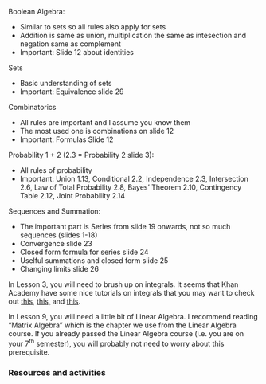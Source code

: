 <p>Boolean Algebra:</p>
<ul>
 <li>Similar to sets so all rules also apply for sets</li>
 <li>Addition is same as union, multiplication the same as intesection and negation same as complement</li>
 <li>Important: Slide 12 about identities</li>
</ul>
<p>Sets</p>
<ul>
 <li>Basic understanding of sets</li>
 <li>Important: Equivalence slide 29</li>
</ul>
<p>Combinatorics</p>
<ul>
 <li>All rules are important and I assume you know them</li>
 <li>The most used one is combinations on slide 12</li>
 <li>Important: Formulas Slide 12</li>
</ul>
<p>Probability 1 + 2 (2.3&nbsp;= Probability 2 slide 3):</p>
<ul>
 <li>All rules of probability</li>
 <li>Important: Union 1.13, Conditional 2.2, Independence 2.3, Intersection 2.6, Law of Total Probability 2.8, Bayes’ Theorem 2.10, Contingency Table 2.12, Joint Probability 2.14</li>
</ul>
<p>Sequences and Summation:</p>
<ul>
 <li>The important part is Series from slide 19 onwards, not so much sequences (slides 1-18)</li>
 <li>Convergence slide 23</li>
 <li>Closed form formula for series slide 24</li>
 <li>Uselful summations and closed form slide 25</li>
 <li>Changing limits slide 26</li>
</ul>
<p>In Lesson 3, you will need to brush up on integrals.&nbsp;It seems that Khan Academy have some nice tutorials on integrals that you may want to check out&nbsp;<a target="_blank" href="https://www.khanacademy.org/math/ap-calculus-ab/ab-integration-new/ab-6-7/v/connecting-the-first-and-second-fundamental-theorems-of-calculus">this</a>,&nbsp;<a target="_blank" href="https://www.khanacademy.org/math/ap-calculus-ab/ab-integration-new/ab-6-8b/v/antiderivative-of-x-1">this,</a>&nbsp;and&nbsp;<a target="_blank" href="https://www.khanacademy.org/math/ap-calculus-ab/ab-integration-new/ab-6-8c/v/reverse-power-rule-for-definite-integrals">this</a>.</p>
<p>In Lesson 9, you will need a little bit of Linear Algebra. I recommend reading “Matrix Algebra” which is the chapter we use from the Linear Algebra course. If you already passed&nbsp;the Linear Algebra course (i.e. you are on your 7<sup>th</sup> semester), you will probably not need to worry about this prerequisite.</p>

### Resources and activities

